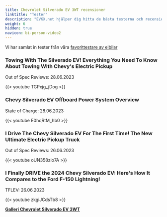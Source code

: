 ```yaml
---
title: Chevrolet Silverado EV 3WT recensioner
linktitle: "Tester"
description: "EVKX.net hjälper dig hitta de bästa testerna och recensionerna av denna modell."
weight: 6
hidden: true
navicon: bi-person-video2
---
```

Vi har samlat in tester från våra [favorittestare av elbilar](../../../../../guides/evreviewers/)

<div class="container text-center shadow p-2 pe-4 mb-5 bg-body-tertiary rounded border">
<h3>Towing With The Silverado EV! Everything You Need To Know About Towing With Chevy's Electric Pickup</h3>
<p>Out of Spec Reviews: 28.06.2023</p>

{{< youtube TGPxjg_jDog >}}

</div>
<div class="container text-center shadow p-2 pe-4 mb-5 bg-body-tertiary rounded border">
<h3>Chevy Silverado EV Offboard Power System Overview</h3>
<p>State of Charge: 28.06.2023</p>

{{< youtube E0hqRtM_hb0 >}}

</div>
<div class="container text-center shadow p-2 pe-4 mb-5 bg-body-tertiary rounded border">
<h3>I Drive The Chevy Silverado EV For The First Time! The New Ultimate Electric Pickup Truck</h3>
<p>Out of Spec Reviews: 26.06.2023</p>

{{< youtube oUN358zio7A >}}

</div>
<div class="container text-center shadow p-2 pe-4 mb-5 bg-body-tertiary rounded border">
<h3>I Finally DRIVE the 2024 Chevy Silverado EV: Here's How It Compares to the Ford F-150 Lightning!</h3>
<p>TFLEV: 26.06.2023</p>

{{< youtube zkgiJCdsTb8 >}}

</div>
<div class="mt-3 mb-3">
<a href="../gallery/" class="text-decoration-none text-black">
<strong><i class="bi-arrow-left"></i>Galleri  </strong>
</a>
<a href="../" class="text-decoration-none text-black float-end">
<strong>Chevrolet Silverado EV 3WT <i class="bi-arrow-right"></i></strong>
</a>
</div>
